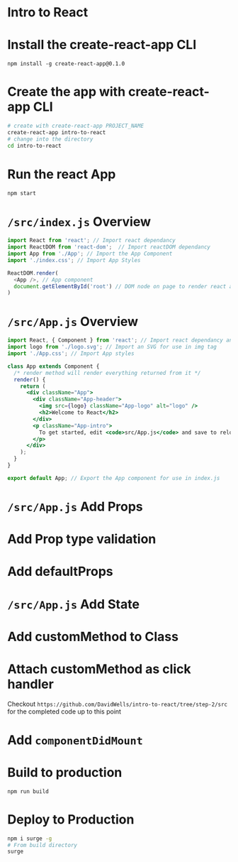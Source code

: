 # Intro to React

# Install the create-react-app CLI
```
npm install -g create-react-app@0.1.0
```

# Create the app with create-react-app CLI
```bash
# create with create-react-app PROJECT_NAME
create-react-app intro-to-react
# change into the directory
cd intro-to-react
```

# Run the react App

```bash
npm start
```

# `/src/index.js` Overview

```js
import React from 'react'; // Import react dependancy
import ReactDOM from 'react-dom';  // Import reactDOM dependancy
import App from './App'; // Import the App Component
import './index.css'; // Import App Styles

ReactDOM.render(
  <App />, // App component
  document.getElementById('root') // DOM node on page to render react app to
)
```

# `/src/App.js` Overview

```jsx
import React, { Component } from 'react'; // Import react dependancy and React.Component
import logo from './logo.svg'; // Import an SVG for use in img tag
import './App.css'; // Import App styles

class App extends Component {
  /* render method will render everything returned from it */
  render() {
    return (
      <div className="App">
        <div className="App-header">
          <img src={logo} className="App-logo" alt="logo" />
          <h2>Welcome to React</h2>
        </div>
        <p className="App-intro">
          To get started, edit <code>src/App.js</code> and save to reload.
        </p>
      </div>
    );
  }
}

export default App; // Export the App component for use in index.js
```

# `/src/App.js` Add Props

# Add Prop type validation

# Add defaultProps

# `/src/App.js` Add State

# Add customMethod to Class

# Attach customMethod as click handler

Checkout `https://github.com/DavidWells/intro-to-react/tree/step-2/src` for the completed code up to this point

# Add `componentDidMount`

# Build to production

`npm run build`

# Deploy to Production

```bash
npm i surge -g
# From build directory
surge
```
